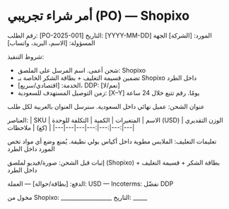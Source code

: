 # أمر شراء تجريبي (PO) — Shopixo

رقم الطلب: [PO-2025-001]
التاريخ: [YYYY-MM-DD]
المورد: [الشركة]
الجهة المسؤولة: [الاسم، البريد، واتساب]

شروط التنفيذ:
- شحن أعمى. اسم المرسل على الملصق: Shopixo
- تضمين قسيمة التغليف + بطاقة الشكر الخاصة بـ Shopixo داخل الطرد
- الخدمة: [اقتصادي/سريع]، DDP: [نعم/لا]
- زمن التوصيل المستهدف للسعودية: [X–Y] يومًا. رقم تتبع خلال 24 ساعة

عنوان الشحن: عميل نهائي داخل السعودية. سنرسل العنوان بالعربية لكل طلب

العناصر:
| SKU | الاسم | المتغيرات | الكمية | التكلفة للوحدة (USD) | الوزن التقديري (كغ) | ملاحظات |
|---|---|---|---:|---:|---:|---|

تعليمات التغليف: الملابس مطوية داخل أكياس بولي نظيفة. يُمنع وضع أي مواد تخص المورد داخل الطرد

إثبات قبل الشحن: صورة/فيديو لملصق (Shopixo) + بطاقة الشكر + قسيمة التغليف داخل الطرد

الدفع: [بطاقة/حوالة] — العملة: USD — Incoterms: نفضّل DDP

مخول من Shopixo: __________________ التاريخ: _____
